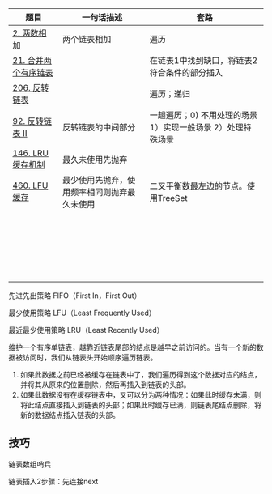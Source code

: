 | 题目                                                         | 一句话描述                                   | 套路                                                        |
| ------------------------------------------------------------ | -------------------------------------------- | ----------------------------------------------------------- |
| [2. 两数相加](https://leetcode-cn.com/problems/add-two-numbers/) | 两个链表相加                                 | 遍历                                                        |
| [21. 合并两个有序链表](https://leetcode-cn.com/problems/merge-two-sorted-lists/) |                                              | 在链表1中找到缺口，将链表2符合条件的部分插入                |
| [206. 反转链表](https://leetcode-cn.com/problems/reverse-linked-list/) |                                              | 遍历；递归                                                  |
| [92. 反转链表 II](https://leetcode-cn.com/problems/reverse-linked-list-ii/) | 反转链表的中间部分                           | 一趟遍历；0) 不用处理的场景 1）实现一般场景 2）处理特殊场景 |
| [146. LRU缓存机制](https://leetcode-cn.com/problems/lru-cache/) | 最久未使用先抛弃                             |                                                             |
| [460. LFU缓存](https://leetcode-cn.com/problems/lfu-cache/)  | 最少使用先抛弃，使用频率相同则抛弃最久未使用 | 二叉平衡数最左边的节点。使用TreeSet                         |
|                                                              |                                              |                                                             |
|                                                              |                                              |                                                             |
|                                                              |                                              |                                                             |
|                                                              |                                              |                                                             |
|                                                              |                                              |                                                             |
|                                                              |                                              |                                                             |
|                                                              |                                              |                                                             |
|                                                              |                                              |                                                             |
|                                                              |                                              |                                                             |
|                                                              |                                              |                                                             |
|                                                              |                                              |                                                             |
|                                                              |                                              |                                                             |
|                                                              |                                              |                                                             |
|                                                              |                                              |                                                             |
|                                                              |                                              |                                                             |
|                                                              |                                              |                                                             |
|                                                              |                                              |                                                             |
|                                                              |                                              |                                                             |
|                                                              |                                              |                                                             |
|                                                              |                                              |                                                             |
|                                                              |                                              |                                                             |
|                                                              |                                              |                                                             |
|                                                              |                                              |                                                             |



先进先出策略 FIFO（First In，First Out）

最少使用策略 LFU（Least Frequently Used）

最近最少使用策略 LRU（Least Recently Used）



维护一个有序单链表，越靠近链表尾部的结点是越早之前访问的。当有一个新的数据被访问时，我们从链表头开始顺序遍历链表。

1. 如果此数据之前已经被缓存在链表中了，我们遍历得到这个数据对应的结点，并将其从原来的位置删除，然后再插入到链表的头部。
2. 如果此数据没有在缓存链表中，又可以分为两种情况：如果此时缓存未满，则将此结点直接插入到链表的头部；如果此时缓存已满，则链表尾结点删除，将新的数据结点插入链表的头部。





## 技巧

链表数组哨兵

链表插入2步骤：先连接next